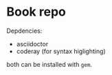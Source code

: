 # Book repo

Depdencies:
* asciidoctor
* coderay (for syntax higlighting)


both can be installed with `gem`.
